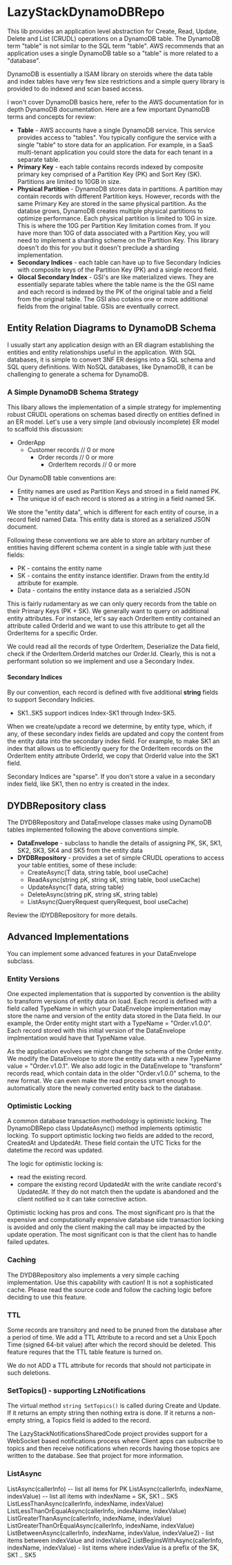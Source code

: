 ﻿# LazyStackDynamoDBRepo

This lib provides an application level abstraction for Create, Read, Update, Delete and List (CRUDL) operations on a DynamoDB table. The DynamoDB term "table" is not similar to the SQL term "table". AWS recommends that an application uses a single DynamoDB table so a "table" is more related to a "database". 

DynamoDB is essentially a ISAM library on steroids where the data table and index tables have 
very few size restrictions and a simple query library is provided to do indexed and scan based access.

I won't cover DynamoDB basics here, refer to the AWS documentation for in depth DynamoDB documentation. Here are a few important DynamoDB terms and concepts for review:

- **Table** - AWS accounts have a single DynamoDB service. This service provides access to "tables". You typically configure the service with a single "table" to store data for an application. For example, in a SaaS multi-tenant application you could store the data for each tenant in a separate table. 
- **Primary Key** - each table contains records indexed by composite primary key comprised of a Partition Key (PK) and Sort Key (SK). Partitions are limited to 10GB in size.
- **Physical Partition** - DynamoDB stores data in partitions. A partition may contain records with different Partition 
keys. However, records with the same Primary Key are stored in the same physical partition. As the databse grows, DynamoDB creates
multiple physical partitions to optimize performance. Each physical partition is limited to 10G in size.
This is where the 10G per Partition Key limitation comes from. If you have more than 10G of data associated with a Partition
Key, you will need to implement a sharding scheme on the Partition Key. This library doesn't do this for you but it 
doesn't preclude a sharding implementation. 
- **Secondary Indices** - each table can have up to five Secondary Indicies with composite keys of the Partition Key (PK) and a single record field. 
- **Glocal Secondary Index** - GSI's are like materialized views. They are essentially separate tables where the table name is the the GSI name and each record is indexed by the PK of the original table and a field from the original table. The GSI also cotains one or more additional fields from the original table. GSIs are eventually correct.

## Entity Relation Diagrams to DynamoDB Schema
I usually start any application design with an ER diagram establishing the entities and entity relationships useful in the application. With SQL databases, it is simple to convert 3NF ER designs into a SQL schema and SQL query definitions. With NoSQL databases, like DynamoDB, it can be challenging to generate a schema for DynamoDB.

### A Simple DynamoDB Schema Strategy
This libary allows the implementation of a simple strategy for implementing robust CRUDL operations on schemas based directly on entities defined in an ER model. Let's use a very simple (and obviously incomplete) ER model to scaffold this discussion:

- OrderApp 
  - Customer records // 0 or more
    - Order records  // 0 or more
      - OrderItem records // 0 or more

Our DynamoDB table conventions are:
- Entity names are used as Partition Keys and stroed in a field named PK.
- The unique id of each record is stored as a string in a field named SK.

We store the "entity data", which is different for each entity of course, in a record field named Data. This entity data is stored as a serialized JSON document.

Following these conventions we are able to store an arbitary number of entities having different schema content in a single table with just these fields:
- PK - contains the entity name
- SK - contains the entity instance identifier. Drawn from the entity.Id attribute for example.
- Data - contains the entity instance data as a serialzied JSON

This is fairly rudamentary as we can only query records from the table on their Primary Keys (PK + SK). We generally want to query on additional entity attributes. For instance, let's say each OrderItem entity contained an attribute called OrderId and we want to use this attribute to get all the OrderItems for a specific Order.

We could read all the records of type OrderItem, Deserialize the Data field, check if the OrderItem.OrderId matches our Order.Id. Clearly, this is not a performant solution so we implement and use a Secondary Index.

#### Secondary Indices 
By our convention, each record is defined with five additional **string** fields to support Secondary Indicies.
- SK1..SK5 support indices Index-SK1 through Index-SK5. 

When we create/update a record we determine, by entity type, which, if any, of these secondary index fields are updated and copy the content from the entity data into the secondary index field. For example, to make SK1 an index that allows us to efficiently query for the OrderItem records on the OrderItem entity attribute OrderId, we copy that OrderId value into the SK1 field.

Secondary Indices are "sparse". If you don't store a value in a secondary index field, like SK1, then no entry is created in the index.

## DYDBRepository class 
The DYDBRepository and DataEnvelope classes make using DynamoDB tables implemented following the above conventions simple. 
- **DataEnvelope** - subclass to handle the details of assigning PK, SK, SK1, SK2, SK3, SK4 and SK5 from the entity data
- **DYDBRepository** - provides a set of simple CRUDL operations to access your table entities, some of these include:
  - CreateAsync(T data, string table, bool useCache)
  - ReadAsync(string pK, string sK, string table, bool useCache)
  - UpdateAsync(T data, string table)
  - DeleteAsync(string pK, string sK, string table)
  - ListAsync(QueryRequest queryRequest, bool useCache)

Review the IDYDBRepository for more details. 

## Advanced Implementations
You can implement some advanced features in your DataEnvelope subclass.

### Entity Versions
 One expected implementation that is supported by convention is the ability to transform versions of entity data on load. Each record is defined with a field called TypeName in which your DataEnvelope implementation may store the name and version of the entity data stored in the Data field. In our example, the Order entity might start with a TypeName = "Order.v1.0.0". Each record stored with this initial version of the DataEnvelope implmentation would have that TypeName value. 

As the application evolves we might change the schema of the Order entity. We modify the DataEnvelope to store the entity data with a new TypeName value = "Order.v1.0.1". We also add logic in the DataEnvelope to "transform" records read, which contain data in the older "Order.v1.0.0" schema, to the new format. We can even make the read process smart enough to automatically store the newly converted entity back to the database. 

### Optimistic Locking 
A common database transaction methodology is optimistic locking. The DynamoDBRepo class UpdateAsync() method implements optimistic locking. To support optimistic locking two fields are added to the record, CreatedAt and UpdatedAt. These field contain the UTC Ticks for the datetime the record was updated. 

The logic for optimistic locking is:
- read the existing record.
- compare the existing record UpdatedAt with the write candiate record's UpdatedAt. If they do not match then the update is abandoned and the client notified so it can take corrective action.

Optimistic locking has pros and cons. The most significant pro is that the expensive and computationally expensive database side transaction locking is avoided and only the client making the call may be impacted by the update operation. The most significant con is that the client has to handle failed updates.

### Caching 
The DYDBRepository also implements a very simple caching implementation. Use this capability with caution! It is not a sophisticated cache. Please read the source code and follow the caching logic before deciding to use this feature. 

### TTL 
Some records are transitory and need to be pruned from the database after a period of time.
We add a TTL Attribute to a record and set a Unix Epoch Time (signed 64-bit value) after which 
the record should be deleted. This feature requres that the TTL table feature is turned on.

We do not ADD a TTL attribute for records that should not participate in such deletions. 

### SetTopics() - supporting LzNotifications
The virtual method ```string SetTopics()``` is called during Create and Update. If it returns an empty string 
then nothing extra is done. If it returns a non-empty string, a Topics field is added to the record. 

The LazyStackNotificationsSharedCode project provides support for a WebSocket based notifications process
where Client apps can subscribe to topics and then receive notifications when records having those topics 
are written to the database. See that project for more information. 


### ListAsync 

ListAsync(callerInfo) -- list all items for PK
ListAsync(callerInfo, indexName, indexValue) -- list all items with indexName = SK, SK1 .. SK5
ListLessThanAsync(callerInfo, indexName, indexValue)
ListLessThanOrEqualAsync(callerInfo, indexName, indexValue) 
ListGreaterThanAsync(callerInfo, indexName, indexValue)
ListGreaterThanOrEqualAsync(callerInfo, indexName, indexValue)  
ListBetweenAsync(callerInfo, indexName, indexValue, indexValue2) - list items between indexValue and indexValue2
ListBeginsWithAsync(callerInfo, indexName, indexValue) - list items where indexValue is a prefix of the SK, SK1 .. SK5



